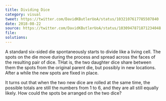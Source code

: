 ```yaml
---
title: Dividing Dice
category: visual
tweet: https://twitter.com/DavidKButlerUoA/status/1032107617785507840
date: 2018-08-22
source: https://twitter.com/DavidKButlerUoA/status/1030947871871234048
file: 
solutions: 
---
```

A standard six-sided die spontaneously starts to divide like a living cell. The spots on the die move during the process and spread across the faces of the resulting pair of dice. THat is, the two daughter dice share between them the spots from the original parent die, but possibly in new locations. After a while the new spots are fixed in place.

It turns out that when the two new dice are rolled at the same time, the possible totals are still the numbers from 1 to 6, and they are all still equally likely. How could the spots be arranged on the two dice?